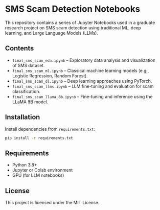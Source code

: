 # SMS Scam Detection Notebooks

This repository contains a series of Jupyter Notebooks used in a graduate research project on SMS scam detection using traditional ML, deep learning, and Large Language Models (LLMs).

## Contents

- `final_sms_scam_eda.ipynb` – Exploratory data analysis and visualization of SMS dataset.
- `final_sms_scam_ml.ipynb` – Classical machine learning models (e.g., Logistic Regression, Random Forest).
- `final_sms_scam_dl.ipynb` – Deep learning approaches using PyTorch.
- `final_sms_scam_llms.ipynb` – LLM fine-tuning and evaluation for scam classification.
- `final_sms_scam_llama_8b.ipynb` – Fine-tuning and inference using the LLaMA 8B model.

## Installation

Install dependencies from `requirements.txt`:

```bash
pip install -r requirements.txt
```

## Requirements

- Python 3.8+
- Jupyter or Colab environment
- GPU (for LLM notebooks)

## License

This project is licensed under the MIT License.
